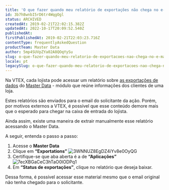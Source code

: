 ```yaml
---
title: 'O que fazer quando meu relatório de exportações não chega no e-mail?'
id: 3b7h8wnbI5rD6tr4WqgOgl
status: ARCHIVED
createdAt: 2019-02-21T22:02:15.382Z
updatedAt: 2022-10-17T20:09:52.540Z
publishedAt: 
firstPublishedAt: 2019-02-21T22:03:23.716Z
contentType: frequentlyAskedQuestion
productTeam: Master Data
author: 5mp4SUVpZYa02A8QOqYySu
slug: o-que-fazer-quando-meu-relatorio-de-exportacoes-nao-chega-no-e-mail
locale: pt
legacySlug: o-que-fazer-quando-meu-relatorio-de-exportacoes-nao-chega-no-e-mail
---
```


Na VTEX, cada lojista pode acessar um relatório sobre [as exportações de dados](https://help.vtex.com/pt/tutorial/exportando-dados "as exportações de dados") do [Master Data](https://help.vtex.com/pt/tutorial/o-que-e-o-master-data "Master Data") - módulo que reúne informações dos clientes de uma loja. 

Estes relatórios são enviados para o email do solicitante da ação. Porém, por motivos externos a VTEX, é possível que esse conteúdo demore mais que o esperado para chegar na caixa de entrada do lojista. 

Ainda assim, existe uma maneira de extrair manualmente esse relatório acessando o Master Data. 

A seguir, entenda o passo a passo:

1. Acesse o __Master Data__
2. Clique em __“Exportations”__
![3WNNUZ8EgDZ4iYv8e0OyQG](https://images.ctfassets.net/alneenqid6w5/70bXGj3PhkEfcixEF0ik6I/8ebaf7d4ddba8fd8803969c2c98e3c18/3WNNUZ8EgDZ4iYv8e0OyQG.png)
3. Certifique-se que aba aberta é a de __“Aplicações”__
![7ecXBGaCeC3hTaO0lODPq1](https://images.ctfassets.net/alneenqid6w5/rBSEy9DQVSPNEjHLOXjU6/afac5d6a147ad01f1dbb4566bd751510/7ecXBGaCeC3hTaO0lODPq1.png)
4. Em __“Status de exportações”__, clique no relatório que deseja baixar.

Dessa forma, é possível acessar esse material mesmo que o email original não tenha chegado para o solicitante.

